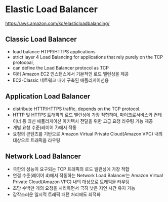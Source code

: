 # Elastic Load Balancer

https://aws.amazon.com/ko/elasticloadbalancing/

## Classic Load Balancer
- load balance HTPP/HTTPS applications
- strict layer 4 Load Balancing for applications that rely purely on the TCP protocoal,
- can define the Load Balancer protocol as TCP
- 여러 Amazon EC2 인스턴스에서 기본적인 로드 밸런싱을 제공
- EC2-Classic 네트워크 내에 구축된 애플리케이션용

## Application Load Balancer
- distribute HTTP/HTTPS traffic, depends on the TCP protocol.
- HTTP 및 HTTPS 트래픽의 로드 밸런싱에 가장 적합하며, 마이크로서비스와 컨테이너 등 최신 애플리케이션 아키텍처 전달을 위한 고급 요청 라우팅 기능 제공
- 개별 요청 수준(레이어 7)에서 작동
- 요청의 콘텐츠를 기반으로 Amazon Virtual Private Cloud(Amazon VPC) 내의 대상으로 트래픽을 라우팅

## Network Load Balancer
- 극한의 성능이 요구되는 TCP 트래픽의 로드 밸런싱에 가장 적합
- 연결 수준(레이어 4)에서 작동하는 Network Load Balancer는 Amazon Virtual Private Cloud(Amazon VPC) 내의 대상으로 트래픽을 라우팅
- 초당 수백만 개의 요청을 처리하면서 극히 낮은 지연 시간 유지 가능 
- 갑작스러운 일시적 트래픽 패턴 처리에도 최적화
